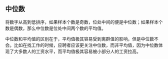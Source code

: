## 中位数

将数字从高到低排序，如果样本个数是奇数，位处中间的便是中位数；如果样本个数是偶数，那么中位数是位处中间两个数的平均值。

中位数和平均值的区别在于，平均值极其容易受到离群值的影响，但是中位数不会。比如在找工作的时候，应聘者应该更关注中位数，而非平均值，因为中位数体现了大多数人的工资水平，而平均值极其容易被小部分人的工资拉高。
